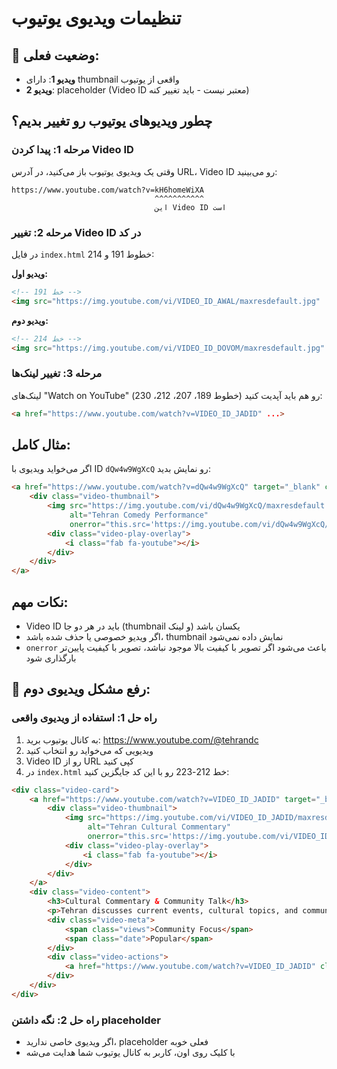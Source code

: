 # تنظیمات ویدیوی یوتیوب

## 🎥 وضعیت فعلی:
- **ویدیو 1**: دارای thumbnail واقعی از یوتیوب
- **ویدیو 2**: placeholder (Video ID معتبر نیست - باید تغییر کنه)

## چطور ویدیوهای یوتیوب رو تغییر بدیم؟

### مرحله 1: پیدا کردن Video ID
وقتی یک ویدیوی یوتیوب باز می‌کنید، در آدرس URL، Video ID رو می‌بینید:
```
https://www.youtube.com/watch?v=kH6homeWiXA
                                ^^^^^^^^^^^
                                این Video ID است
```

### مرحله 2: تغییر Video ID در کد
در فایل `index.html` خطوط 191 و 214:

**ویدیو اول:**
```html
<!-- خط 191 -->
<img src="https://img.youtube.com/vi/VIDEO_ID_AWAL/maxresdefault.jpg"
```

**ویدیو دوم:**
```html
<!-- خط 214 -->
<img src="https://img.youtube.com/vi/VIDEO_ID_DOVOM/maxresdefault.jpg"
```

### مرحله 3: تغییر لینک‌ها
لینک‌های "Watch on YouTube" رو هم باید آپدیت کنید (خطوط 189، 207، 212، 230):

```html
<a href="https://www.youtube.com/watch?v=VIDEO_ID_JADID" ...>
```

## مثال کامل:
اگر می‌خواید ویدیوی با ID `dQw4w9WgXcQ` رو نمایش بدید:

```html
<a href="https://www.youtube.com/watch?v=dQw4w9WgXcQ" target="_blank" class="video-thumbnail-link">
    <div class="video-thumbnail">
        <img src="https://img.youtube.com/vi/dQw4w9WgXcQ/maxresdefault.jpg" 
             alt="Tehran Comedy Performance"
             onerror="this.src='https://img.youtube.com/vi/dQw4w9WgXcQ/hqdefault.jpg'">
        <div class="video-play-overlay">
            <i class="fab fa-youtube"></i>
        </div>
    </div>
</a>
```

## نکات مهم:
- Video ID باید در هر دو جا (thumbnail و لینک) یکسان باشد
- اگر ویدیو خصوصی یا حذف شده باشد، thumbnail نمایش داده نمی‌شود
- `onerror` باعث می‌شود اگر تصویر با کیفیت بالا موجود نباشد، تصویر با کیفیت پایین‌تر بارگذاری شود

## 🔧 رفع مشکل ویدیوی دوم:

### راه حل 1: استفاده از ویدیوی واقعی
1. به کانال یوتیوب برید: https://www.youtube.com/@tehrandc
2. ویدیویی که می‌خواید رو انتخاب کنید
3. Video ID رو از URL کپی کنید
4. در `index.html` خط 212-223 رو با این کد جایگزین کنید:

```html
<div class="video-card">
    <a href="https://www.youtube.com/watch?v=VIDEO_ID_JADID" target="_blank" class="video-thumbnail-link">
        <div class="video-thumbnail">
            <img src="https://img.youtube.com/vi/VIDEO_ID_JADID/maxresdefault.jpg" 
                 alt="Tehran Cultural Commentary"
                 onerror="this.src='https://img.youtube.com/vi/VIDEO_ID_JADID/hqdefault.jpg'">
            <div class="video-play-overlay">
                <i class="fab fa-youtube"></i>
            </div>
        </div>
    </a>
    <div class="video-content">
        <h3>Cultural Commentary & Community Talk</h3>
        <p>Tehran discusses current events, cultural topics, and community issues with his unique perspective.</p>
        <div class="video-meta">
            <span class="views">Community Focus</span>
            <span class="date">Popular</span>
        </div>
        <div class="video-actions">
            <a href="https://www.youtube.com/watch?v=VIDEO_ID_JADID" class="btn btn-outline" target="_blank">Watch on YouTube</a>
        </div>
    </div>
</div>
```

### راه حل 2: نگه داشتن placeholder
- اگر ویدیوی خاصی ندارید، placeholder فعلی خوبه
- با کلیک روی اون، کاربر به کانال یوتیوب شما هدایت می‌شه

